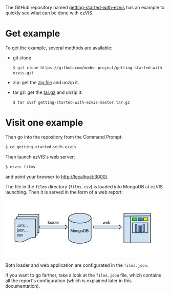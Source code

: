 The GitHub repository named 
[getting-started-with-ezvis](https://github.com/madec-project/getting-started-with-ezvis)
has an example to quickly see what can be done with ezVIS.

# Get example

To get the example, several methods are available:

- git clone

    ```
    $ git clone https://github.com/madec-project/getting-started-with-ezvis.git
    ```

- zip: get the [zip file](https://github.com/madec-project/getting-started-with-ezvis/archive/master.zip) and unzip it.

- tar.gz: get the [tar.gz](https://github.com/madec-project/getting-started-with-ezvis/archive/master.tar.gz) and unzip it:

    ```
    $ tar xvzf getting-started-with-ezvis-master.tar.gz
    ```

# Visit one example

Then go into the repository from the Command Prompt:

```sh
$ cd getting-started-with-ezvis
```

Then launch ezVIS's web server:

```sh
$ ezvis films
```

and point your browser to [http://localhost:3000/](http://localhost:3000/).

The file in the `films` directory (`films.csv`) is loaded into MongoDB at ezVIS launching. Then it is served in the form of a web report:

![Principle for laoding and visualizing data with ezVIS](img/ezvis_files.png)

Both loader and web application are configurated in the `films.json`.

If you want to go farther, take a look at the `films.json` file, which
contains all the report's configuration (which is explained later in this
documentation).
